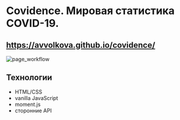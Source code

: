 # Covidence. Мировая статистика СOVID-19.

## <a>https://avvolkova.github.io/covidence/</a>
![page_workflow](https://j.gifs.com/6Xg70R.gif)

## Технологии
<ul>
  <li> HTML/CSS </li>
<li> vanilla JavaScript </li>
<li> moment.js </li>
<li> сторонние API </li>
  </ul>
